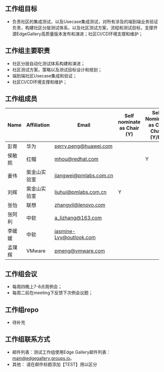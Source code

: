 ## 工作组目标
* 负责社区的集成测试，以及Usecase集成测试，对所有涉及的端到端业务验证负责，构建社区分层测试体系，以及社区测试方案，流程和测试目标，支撑开源EdgeGallery高质量版本发布和演进；社区CI/CD环境支撑和维护；
## 工作组主要职责
* 社区分层自动化测试体系构建和演进；
* 社区测试方案，策略以及测试目标设计和规划；
* 端到端社区Usecase集成和验证；
* 社区CI/CD环境支撑和维护；
## 工作组成员
| **Name**          | **Affiliation**       | **Email**                                                   |  **Self nominate as Chair (Y)** | **Self Nominate as Co-Chair (Y/N)** |
|-------------------|-----------------------|-------------------------------------------------------------|--------------------------------|-------------------------------------|
| 彭育     | 华为           | perry.peng@huawei.com     |                               |                                     |
| 侯敏熙     | 红帽           | mhou@redhat.com     |                               |Y                                     |
| 姜伟     | 紫金山实验室           | jiangwei@pmlabs.com.cn     |                               |                                     
| 刘辉     | 紫金山实验室           | liuhui@pmlabs.com.cn     | Y                              |      
| 张怡     | 联想                  | zhangyil@lenovo.com       |                               |
| 张阿利     | 中软                  | a_lizhang@163.com       |                               |
| 李媛媛     | 中软                  | jasmine-Lyy@outlook.com       |                               |  
| 孟璞辉     | VMware                  | pmeng@vmware.com       |                               |  

## 工作组会议
* 每周四晚上7-8点周例会；
* 每周二前在meeting下反馈下次例会议题；

## 工作组repo
* 待补充
## 工作组联系方式
* 邮件列表：测试工作组使用Edge Gallery邮件列表： main@edgegallery.groups.io。
* 其他： 请在邮件标题添加【TEST】用以区分
